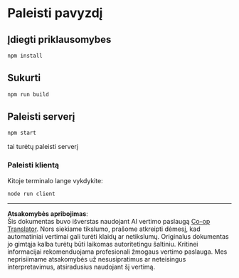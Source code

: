 <!--
CO_OP_TRANSLATOR_METADATA:
{
  "original_hash": "67cc24a3a2d1cdd7d395ed5e67be8557",
  "translation_date": "2025-10-07T01:36:50+00:00",
  "source_file": "03-GettingStarted/11-simple-auth/code/basic/typescript/README.md",
  "language_code": "lt"
}
-->
# Paleisti pavyzdį

## Įdiegti priklausomybes

```bash
npm install
```

## Sukurti

```bash
npm run build
```

## Paleisti serverį

```bash
npm start
```

tai turėtų paleisti serverį

### Paleisti klientą

Kitoje terminalo lange vykdykite:

```bash
node run client
```

---

**Atsakomybės apribojimas**:  
Šis dokumentas buvo išverstas naudojant AI vertimo paslaugą [Co-op Translator](https://github.com/Azure/co-op-translator). Nors siekiame tikslumo, prašome atkreipti dėmesį, kad automatiniai vertimai gali turėti klaidų ar netikslumų. Originalus dokumentas jo gimtąja kalba turėtų būti laikomas autoritetingu šaltiniu. Kritinei informacijai rekomenduojama profesionali žmogaus vertimo paslauga. Mes neprisiimame atsakomybės už nesusipratimus ar neteisingus interpretavimus, atsiradusius naudojant šį vertimą.